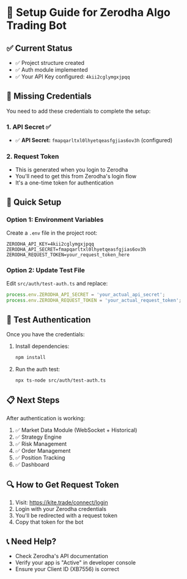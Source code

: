 # 🔧 Setup Guide for Zerodha Algo Trading Bot

## ✅ Current Status
- ✅ Project structure created
- ✅ Auth module implemented
- ✅ Your API Key configured: `4kii2cglymgxjpqq`

## 🔑 Missing Credentials
You need to add these credentials to complete the setup:

### 1. API Secret ✅
- ✅ **API Secret:** `fmapqarltxl0lhyetqeasfgjias6ov3h` (configured)

### 2. Request Token
- This is generated when you login to Zerodha
- You'll need to get this from Zerodha's login flow
- It's a one-time token for authentication

## 🚀 Quick Setup

### Option 1: Environment Variables
Create a `.env` file in the project root:
```env
ZERODHA_API_KEY=4kii2cglymgxjpqq
ZERODHA_API_SECRET=fmapqarltxl0lhyetqeasfgjias6ov3h
ZERODHA_REQUEST_TOKEN=your_request_token_here
```

### Option 2: Update Test File
Edit `src/auth/test-auth.ts` and replace:
```typescript
process.env.ZERODHA_API_SECRET = 'your_actual_api_secret';
process.env.ZERODHA_REQUEST_TOKEN = 'your_actual_request_token';
```

## 🧪 Test Authentication
Once you have the credentials:

1. Install dependencies:
   ```bash
   npm install
   ```

2. Run the auth test:
   ```bash
   npx ts-node src/auth/test-auth.ts
   ```

## 📋 Next Steps
After authentication is working:
1. ✅ Market Data Module (WebSocket + Historical)
2. ✅ Strategy Engine
3. ✅ Risk Management
4. ✅ Order Management
5. ✅ Position Tracking
6. ✅ Dashboard

## 🔍 How to Get Request Token
1. Visit: https://kite.trade/connect/login
2. Login with your Zerodha credentials
3. You'll be redirected with a request token
4. Copy that token for the bot

## 📞 Need Help?
- Check Zerodha's API documentation
- Verify your app is "Active" in developer console
- Ensure your Client ID (XB7556) is correct 